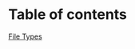 # Table of contents
[File Types](https://github.com/NamelessHoodie/From-Software-Modding-Documentation/wiki/File-Types)

